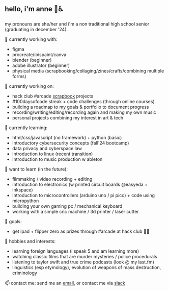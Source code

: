 ## hello, i'm anne 👋♿
my pronouns are she/her and i'm a non traditional high school senior (graduating in december '24).

🔭 currently working with: 
- figma
- procreate/ibispaint/canva
- blender (beginner)
- adobe illustrator (beginner)
- physical media (scrapbooking/collaging/zines/crafts/combining multiple forms)

🥐 currently working on:
- hack club #arcade [scrapbook](https://scrapbook.hackclub.com/anne) projects
- #100daysofcode streak + code challenges (through online courses)
- building a roadmap to my goals & portfolio to document progress
- recording/writing/editing/recording again and making my own music
- personal projects combining my interest in art & tech

 🌱 currently learning:
- html/css/javascript (no framework) + python (basic)
- introductory cybersecurity concepts (fall'24 bootcamp)
- data privacy and cyberspace law
- introduction to linux (recent transition)
- introduction to music production w ableton

👾 want to learn (in the future):
- filmmaking / video recording + editing 
- introduction to electronics (w printed circuit boards @easyeda + inkspace)
- introduction to microcontrollers (arduino uno / pi pico) + code using micropython 
- building your own gaming pc / mechanical keyboard
- working with a simple cnc machine / 3d printer / laser cutter

💌 goals:
- get ipad + flipper zero as prizes through #arcade at hack club 🤞🧿

👯 hobbies and interests:
- learning foreign languages (i speak 5 and am learning more)
- watching classic films that are murder mysteries / police procedurals
- listening to taylor swift and true crime podcasts (look @ my last.fm)
- linguistics (esp etymology), evolution of weapons of mass destruction, criminology

 📫 contact me:
send me an [email](mailto:arsoninstigator@proton.me), or contact me via [slack](https://hackclub.slack.com/team/U07BBK4KHUK)

<!--
**arsoninstigator/arsoninstigator** is a ✨ _special_ ✨ repository because its `README.md` (this file) appears on your GitHub profile.

Here are some ideas to get you started:

- 🔭 I’m currently working on ...
- 🌱 I’m currently learning ...
- 👯 I’m looking to collaborate on ...
- 🤔 I’m looking for help with ...
- 💬 Ask me about ...
- 📫 How to reach me: ...
- 😄 Pronouns: ...
- ⚡ Fun fact: ...
-->
